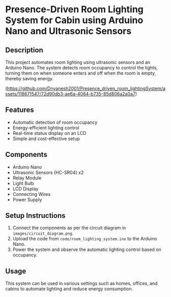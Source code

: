 # Presence-Driven Room Lighting System for Cabin using Arduino Nano and Ultrasonic Sensors

## Description
This project automates room lighting using ultrasonic sensors and an Arduino Nano. The system detects room occupancy to control the lights, turning them on when someone enters and off when the room is empty, thereby saving energy.

(https://github.com/Dnyanesh2001/Presence_driven_room_lightingSystem/assets/118671547/72d90db3-ae6a-4064-b735-85d806a2a0a7)


## Features
- Automatic detection of room occupancy
- Energy-efficient lighting control
- Real-time status display on an LCD
- Simple and cost-effective setup

## Components
- Arduino Nano
- Ultrasonic Sensors (HC-SR04) x2
- Relay Module
- Light Bulb
- LCD Display
- Connecting Wires
- Power Supply

## Setup Instructions
1. Connect the components as per the circuit diagram in `images/circuit_diagram.png`.
2. Upload the code from `code/room_lighting_system.ino` to the Arduino Nano.
3. Power the system and observe the automatic lighting control based on occupancy.

## Usage
This system can be used in various settings such as homes, offices, and cabins to automate lighting and reduce energy consumption.


